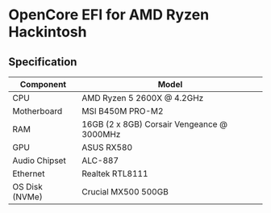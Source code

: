 # OpenCore EFI for AMD Ryzen Hackintosh

## Specification

| **Component**    | **Model**                                  |
| ---------------- | ------------------------------------------ |
| CPU              | AMD Ryzen 5 2600X @ 4.2GHz                 |
| Motherboard      | MSI B450M PRO-M2                           |
| RAM              | 16GB (2 x 8GB) Corsair Vengeance @ 3000MHz |
| GPU              | ASUS RX580                                 |
| Audio Chipset    | ALC-887                                    |
| Ethernet         | Realtek RTL8111                            |
| OS Disk (NVMe)   | Crucial MX500 500GB                        |